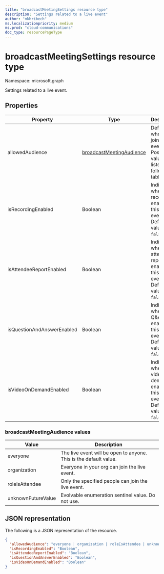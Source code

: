 ```yaml
---
title: "broadcastMeetingSettings resource type"
description: "Settings related to a live event"
author: "mkhribech"
ms.localizationpriority: medium
ms.prod: "cloud-communications"
doc_type: resourcePageType
---
```


# broadcastMeetingSettings resource type

Namespace: microsoft.graph

Settings related to a live event.

## Properties

| Property                   | Type                                                         | Description                                                                                 |
|----------------------------|--------------------------------------------------------------|---------------------------------------------------------------------------------------------|
| allowedAudience            | [broadcastMeetingAudience](#broadcastmeetingaudience-values) | Defines who can join the live event. Possible values are listed in the following table.     |
| isRecordingEnabled         | Boolean                                                      | Indicates whether recording is enabled for this live event. Default value is `false`.       |
| isAttendeeReportEnabled    | Boolean                                                      | Indicates whether attendee report is enabled for this live event. Default value is `false`. |
| isQuestionAndAnswerEnabled | Boolean                                                      | Indicates whether Q&A is enabled for this live event. Default value is `false`.             |
| isVideoOnDemandEnabled     | Boolean                                                      | Indicates whether video on demand is enabled for this live event. Default value is `false`. |

### broadcastMeetingAudience values

| Value              | Description                                                       |
|--------------------|-------------------------------------------------------------------|
| everyone           | The live event will be open to anyone. This is the default value. |
| organization       | Everyone in your org can join the live event.                     |
| roleIsAttendee     | Only the specified people can join the live event.                |
| unknownFutureValue | Evolvable enumeration sentinel value. Do not use.                 |

## JSON representation

The following is a JSON representation of the resource.

<!-- {
  "blockType": "resource",
  "optionalProperties": [],
  "@odata.type": "microsoft.graph.broadcastMeetingSettings"
}-->
```json
{
  "allowedAudience": "everyone | organization | roleIsAttendee | unknownFutureValue",
  "isRecordingEnabled": "Boolean",
  "isAttendeeReportEnabled": "Boolean",
  "isQuestionAndAnswerEnabled": "Boolean",
  "isVideoOnDemandEnabled": "Boolean"
}
```

<!-- uuid: 8fcb5dbc-d5aa-4681-8e31-b001d5168d79
2015-10-25 14:57:30 UTC -->
<!--
{
  "type": "#page.annotation",
  "description": "broadcastSettings resource",
  "keywords": "",
  "section": "documentation",
  "tocPath": "",
  "suppressions": []
}
-->
